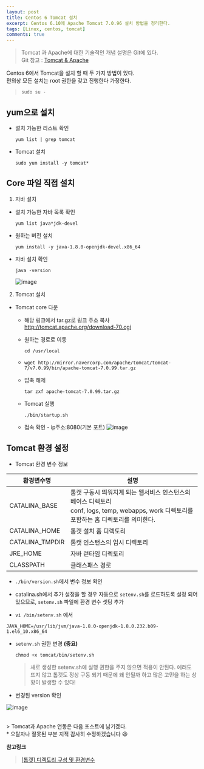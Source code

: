 ```yaml
---
layout: post
title: Centos 6 Tomcat 설치
excerpt: Centos 6.10에 Apache Tomcat 7.0.96 설치 방법을 정리한다.
tags: [Linux, centos, tomcat]
comments: true
---
```

> Tomcat 과 Apache에 대한 기술적인 개념 설명은 Git에 있다.<br>
> Git 참고 : [Tomcat & Apache](https://github.com/devOTTO/DevNote/blob/master/tomcat.md#apache--tomcat)

Centos 6에서 Tomcat을 설치 할 때 두 가지 방법이 있다.<br>
편의상 모든 설치는 root 권한을 갖고 진행한다 가정한다.<br>
> `sudo su -`<br>

## yum으로 설치
* 설치 가능한 리스트 확인

    `yum list | grep tomcat` 
* Tomcat 설치

    `sudo yum install -y tomcat*`

## Core 파일 직접 설치
1. 자바 설치
* 설치 가능한 자바 목록 확인

    `yum list java*jdk-devel`
* 원하는 버전 설치

    `yum install -y java-1.8.0-openjdk-devel.x86_64`
* 자바 설치 확인

    `java -version`

    ![image](https://user-images.githubusercontent.com/42940194/72598006-4cfd6d80-3952-11ea-865d-82a91ad3bb93.png)

2. Tomcat 설치
* Tomcat core 다운
    * 해당 링크에서 tar.gz로 링크 주소 복사 http://tomcat.apache.org/download-70.cgi
    * 원하는 경로로 이동 

        `cd /usr/local`
    * `wget http://mirror.navercorp.com/apache/tomcat/tomcat-7/v7.0.99/bin/apache-tomcat-7.0.99.tar.gz`
    * 압축 해제

        `tar zxf apache-tomcat-7.0.99.tar.gz`
    * Tomcat 실행

        `./bin/startup.sh`

    * 접속 확인 - ip주소:8080(기본 포트)
    ![image](https://user-images.githubusercontent.com/42940194/72598344-f93f5400-3952-11ea-9060-9ac8d5197bb1.png)


## Tomcat 환경 설정

* Tomcat 환경 변수 정보

| 환경변수명 | 설명 |
| ----- | --- |
| CATALINA\_BASE | 톰캣 구동시 띄워지게 되는 웹서비스 인스턴스의 베이스 디렉토리<br>conf, logs, temp, webapps, work 디렉토리를 포함하는 홈 디렉토리를 의미한다. |
| CATALINA\_HOME | 톰캣 설치 홈 디렉토리 |
| CATALINA\_TMPDIR | 톰캣 인스턴스의 임시 디렉토리 |
| JRE\_HOME | 자바 런타임 디렉토리 |
| CLASSPATH | 클래스패스 경로 |

* `./bin/version.sh`에서 변수 정보 확인 

* catalina.sh에서 추가 설정을 할 경우 자동으로 `setenv.sh`를 로드하도록 설정 되어 있으므로, `setenv.sh` 파일에 환경 변수 셋팅 추가
* `vi /bin/setenv.sh` 에서

```
JAVA_HOME=/usr/lib/jvm/java-1.8.0-openjdk-1.8.0.232.b09-1.el6_10.x86_64
```

* `setenv.sh` 권한 변경 **(중요)**

    `chmod +x tomcat/bin/setenv.sh`
    > 새로 생성한 setenv.sh에 실행 권한을 주지 않으면 적용이 안된다. 에러도 뜨지 않고 톰캣도 정상 구동 되기 때문에 왜 안될까 하고 많은 고민을 하는 상황이 발생할 수 있다!

* 변경된 version 확인

![image](https://user-images.githubusercontent.com/42940194/72598993-4243d800-3954-11ea-8822-79956b4d25b5.png)

<br>
> Tomcat과 Apache 연동은 다음 포스트에 남기겠다.

<br>
* 오탈자나 잘못된 부분 지적 감사히 수정하겠습니다 😆

**참고링크**
> [[톰캣] 디렉토리 구성 및 환경변수](https://pshcode.tistory.com/105)
